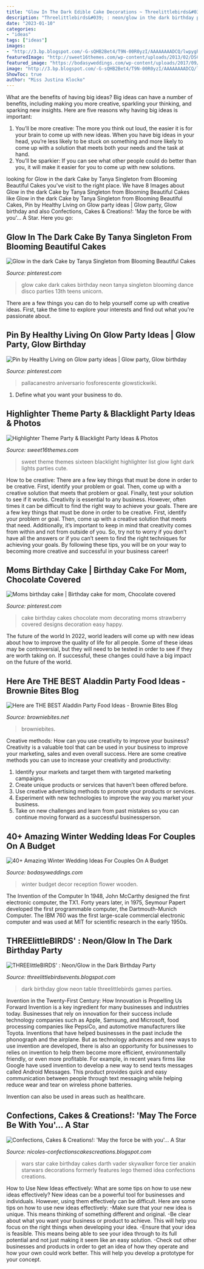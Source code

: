 ```yaml
---
title: "Glow In The Dark Edible Cake Decorations ~ Threelittlebirds&#039; : Neon/glow In The Dark Birthday Party"
description: "Threelittlebirds&#039; : neon/glow in the dark birthday party"
date: "2023-01-10"
categories:
- "ideas"
tags: ["ideas"]
images:
- "http://3.bp.blogspot.com/-G-sQHB2Bet4/T9N-00R0yzI/AAAAAAAADCQ/lwpyghc4qNI/s1600/Star+Wars+cake+1protected.JPG"
featuredImage: "http://sweet16themes.com/wp-content/uploads/2013/02/DSC_0093.jpg"
featured_image: "https://bodasyweddings.com/wp-content/uploads/2017/09/winter-wedding-ideas-intimate.jpg"
image: "http://3.bp.blogspot.com/-G-sQHB2Bet4/T9N-00R0yzI/AAAAAAAADCQ/lwpyghc4qNI/s1600/Star+Wars+cake+1protected.JPG"
ShowToc: true
author: "Miss Justina Klocko"
---
```



What are the benefits of having big ideas?
Big ideas can have a number of benefits, including making you more creative, sparkling your thinking, and sparking new insights. Here are five reasons why having big ideas is important: 
1. You’ll be more creative: The more you think out loud, the easier it is for your brain to come up with new ideas. When you have big ideas in your head, you’re less likely to be stuck on something and more likely to come up with a solution that meets both your needs and the task at hand. 
2. You’ll be sparkier: If you can see what other people could do better than you, it will make it easier for you to come up with new solutions.

	

		
looking for Glow in the dark Cake by Tanya Singleton from Blooming Beautiful Cakes you've visit to the right place. We have 8 Images about Glow in the dark Cake by Tanya Singleton from Blooming Beautiful Cakes like Glow in the dark Cake by Tanya Singleton from Blooming Beautiful Cakes, Pin by Healthy Living on Glow party ideas | Glow party, Glow birthday and also Confections, Cakes &amp; Creations!: &#039;May the force be with you&#039;... A Star. Here you go:
		
    
## Glow In The Dark Cake By Tanya Singleton From Blooming Beautiful Cakes

<img loading=lazy src="https://i.pinimg.com/originals/60/35/92/6035920941825274d22a66ef383558b7.jpg" onerror="this.onerror=null;this.src='https://tse4.mm.bing.net/th?id=OIP.24XoBQgZotBhIBlghIFEGQAAAA&amp;pid=15.1';" alt="Glow in the dark Cake by Tanya Singleton from Blooming Beautiful Cakes">

_Source: pinterest.com_

>glow cake dark cakes birthday neon tanya singleton blooming dance disco parties 13th teens unicorn. 

	

There are a few things you can do to help yourself come up with creative ideas. First, take the time to explore your interests and find out what you're passionate about.

    
## Pin By Healthy Living On Glow Party Ideas | Glow Party, Glow Birthday

<img loading=lazy src="https://i.pinimg.com/736x/3e/7d/f3/3e7df335ef8d99c4095612624863cdfa.jpg" onerror="this.onerror=null;this.src='https://tse3.mm.bing.net/th?id=OIP.j0a-cBxxg99iw3ScKJqAfQHaId&amp;pid=15.1';" alt="Pin by Healthy Living on Glow party ideas | Glow party, Glow birthday">

_Source: pinterest.com_

>pallacanestro aniversario fosforescente glowstickwiki. 

	

1. Define what you want your business to do.

    
## Highlighter Theme Party &amp; Blacklight Party Ideas &amp; Photos

<img loading=lazy src="http://sweet16themes.com/wp-content/uploads/2013/02/DSC_0093.jpg" onerror="this.onerror=null;this.src='https://tse2.mm.bing.net/th?id=OIP.r843Mj2_e4QMaSQETOx-OwHaE7&amp;pid=15.1';" alt="Highlighter Theme Party &amp; Blacklight Party Ideas &amp; Photos">

_Source: sweet16themes.com_

>sweet theme themes sixteen blacklight highlighter list glow light dark lights parties cute. 

	

How to be creative: There are a few key things that must be done in order to be creative. First, identify your problem or goal. Then, come up with a creative solution that meets that problem or goal. Finally, test your solution to see if it works.
Creativity is essential to any business. However, often times it can be difficult to find the right way to achieve your goals. There are a few key things that must be done in order to be creative. First, identify your problem or goal. Then, come up with a creative solution that meets that need. Additionally, it’s important to keep in mind that creativity comes from within and not from outside of you. So, try not to worry if you don’t have all the answers or if you can’t seem to find the right techniques for achieving your goals. By following these tips, you will be on your way to becoming more creative and successful in your business career!

    
## Moms Birthday Cake | Birthday Cake For Mom, Chocolate Covered

<img loading=lazy src="https://i.pinimg.com/736x/36/c2/15/36c2150f86f195d26095f83cc6a4607f--mom-birthday-cakes.jpg" onerror="this.onerror=null;this.src='https://tse3.mm.bing.net/th?id=OIP.mySMh1pJiP5ydgoZgc2TowHaNK&amp;pid=15.1';" alt="Moms birthday cake | Birthday cake for mom, Chocolate covered">

_Source: pinterest.com_

>cake birthday cakes chocolate mom decorating moms strawberry covered designs decoration easy happy. 

	

The future of the world
In 2022, world leaders will come up with new ideas about how to improve the quality of life for all people. Some of these ideas may be controversial, but they will need to be tested in order to see if they are worth taking on. If successful, these changes could have a big impact on the future of the world.

    
## Here Are THE BEST Aladdin Party Food Ideas - Brownie Bites Blog

<img loading=lazy src="https://www.browniebites.net/wp-content/uploads/2019/05/jasmine-jelly-beans-aladdin-party-683x1024.jpg" onerror="this.onerror=null;this.src='https://tse3.mm.bing.net/th?id=OIP.jH0WzTPSKcteXAGBQJnoMgHaLG&amp;pid=15.1';" alt="Here are THE BEST Aladdin Party Food Ideas - Brownie Bites Blog">

_Source: browniebites.net_

>browniebites. 

	

Creative methods: How can you use creativity to improve your business?
Creativity is a valuable tool that can be used in your business to improve your marketing, sales and even overall success. Here are some creative methods you can use to increase your creativity and productivity: 
1. Identify your markets and target them with targeted marketing campaigns.
2. Create unique products or services that haven’t been offered before.
3. Use creative advertising methods to promote your products or services. 
4. Experiment with new technologies to improve the way you market your business. 
5. Take on new challenges and learn from past mistakes so you can continue moving forward as a successful businessperson.

    
## 40+ Amazing Winter Wedding Ideas For Couples On A Budget

<img loading=lazy src="https://bodasyweddings.com/wp-content/uploads/2017/09/winter-wedding-ideas-intimate.jpg" onerror="this.onerror=null;this.src='https://tse4.mm.bing.net/th?id=OIP.u9BrZFfFX0kmqsICz-RoPwHaLH&amp;pid=15.1';" alt="40+ Amazing Winter Wedding Ideas For Couples On A Budget">

_Source: bodasyweddings.com_

>winter budget decor reception flower wooden. 

	

The Invention of the Computer
In 1948, John McCarthy designed the first electronic computer, the TX1. Forty years later, in 1975, Seymour Papert developed the first programmable computer, the Dartmouth-Munich Computer. The IBM 760 was the first large-scale commercial electronic computer and was used at MIT for scientific research in the early 1950s.

    
## THREElittleBIRDS&#039; : Neon/Glow In The Dark Birthday Party

<img loading=lazy src="https://2.bp.blogspot.com/-VC3Jf2w-3s4/UpVpir6_7aI/AAAAAAAAErk/pxVkIjrZd0c/s1600/IMG_1694.JPG" onerror="this.onerror=null;this.src='https://tse4.mm.bing.net/th?id=OIP.1g8-LMEHxLjhxm0x2AJKyQHaFT&amp;pid=15.1';" alt="THREElittleBIRDS&#039; : Neon/Glow in the Dark Birthday Party">

_Source: threelittlebirdsevents.blogspot.com_

>dark birthday glow neon table threelittlebirds games parties. 

	

Invention in the Twenty-First Century: How Innovation is Propelling Us Forward
Invention is a key ingredient for many businesses and industries today. Businesses that rely on innovation for their success include technology companies such as Apple, Samsung, and Microsoft, food processing companies like PepsiCo, and automotive manufacturers like Toyota. Inventions that have helped businesses in the past include the phonograph and the airplane.
But as technology advances and new ways to use invention are developed, there is also an opportunity for businesses to relies on invention to help them become more efficient, environmentally friendly, or even more profitable. For example, in recent years firms like Google have used invention to develop a new way to send texts messages called Android Messages. This product provides quick and easy communication between people through text messaging while helping reduce wear and tear on wireless phone batteries.

Invention can also be used in areas such as healthcare.

    
## Confections, Cakes &amp; Creations!: &#039;May The Force Be With You&#039;... A Star

<img loading=lazy src="http://3.bp.blogspot.com/-G-sQHB2Bet4/T9N-00R0yzI/AAAAAAAADCQ/lwpyghc4qNI/s1600/Star+Wars+cake+1protected.JPG" onerror="this.onerror=null;this.src='https://tse1.mm.bing.net/th?id=OIP.mHZ4SXHFoewHuYDHXikuPgHaHE&amp;pid=15.1';" alt="Confections, Cakes &amp; Creations!: &#039;May the force be with you&#039;... A Star">

_Source: nicoles-confectionscakescreations.blogspot.com_

>wars star cake birthday cakes darth vader skywalker force tier anakin starwars decorations formerly features lego themed idea confections creations. 

	

How to Use New Ideas effectively: What are some tips on how to use new ideas effectively?
New ideas can be a powerful tool for businesses and individuals. However, using them effectively can be difficult. Here are some tips on how to use new ideas effectively: 
-Make sure that your new idea is unique. This means thinking of something different and original. 
-Be clear about what you want your business or product to achieve. This will help you focus on the right things when developing your idea. 
-Ensure that your idea is feasible. This means being able to see your idea through to its full potential and not just making it seem like an easy solution. 
-Check out other businesses and products in order to get an idea of how they operate and how your own could work better. This will help you develop a prototype for your concept.

